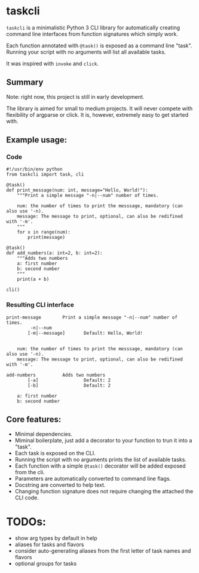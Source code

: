 # taskcli

`taskcli` is a minimalistic Python 3 CLI library for automatically
creating command line interfaces from function signatures which simply work.

Each function annotated with `@task()` is exposed as a command line "task".
Running your script with no arguments will list all available tasks.

It was inspired with `invoke` and `click`.

## Summary
Note: right now, this project is still in early development.

The library is aimed for small to medium projects.
It will never compete with flexibility of argparse or click.
It is, however, extremely easy to get started with.


## Example usage:
### Code
```
#!/usr/bin/env python
from taskcli import task, cli

@task()
def print_message(num: int, message="Hello, World!"):
    """Print a simple message "-n|--num" number of times.

    num: the number of times to print the messsage, mandatory (can also use '-n).
    message: The message to print, optional, can also be redifined with '-m'.
    """
    for x in range(num):
        print(message)

@task()
def add_numbers(a: int=2, b: int=2):
    """Adds two numbers
    a: first number
    b: second number
    """
    print(a + b)

cli()
```
### Resulting CLI interface
```
print-message        Print a simple message "-n|--num" number of times.
         -n|--num
        [-m|--message]       Default: Hello, World!


    num: the number of times to print the messsage, mandatory (can also use '-n).
    message: The message to print, optional, can also be redifined with '-m'.

add-numbers          Adds two numbers
        [-a]                 Default: 2
        [-b]                 Default: 2

    a: first number
    b: second number
```

## Core features:
- Minimal dependencies.
- Miminal boilerplate, just add a decorator to your function to trun it into a "task".
- Each task is exposed on the CLI.
- Running the script with no arguments prints the list of available tasks.
- Each function with a simple `@task()` decorator will be added exposed from the cli.
- Parameters are automatically converted to command line flags.
- Docstring are converted to help text.
- Changing function signature does not require changing the attached the CLI code.



# TODOs:
- show arg types by default in help
- aliases for tasks and flavors
- consider auto-generating aliases from the first letter of task names and flavors
- optional groups for tasks
